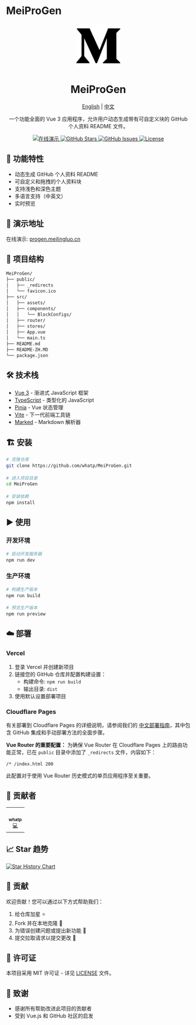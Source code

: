 # MeiProGen

<p align="center">
  <img src="./src/assets/logo.png" alt="MeiProGen Logo" width="120" height="120">
</p>

<h1 align="center">MeiProGen</h1>

<p align="center">
  <a href="README.md">English</a> | <a href="README-ZH.MD">中文</a>
</p>

<p align="center">
  一个功能全面的 Vue 3 应用程序，允许用户动态生成带有可自定义块的 GitHub 个人资料 README 文件。
</p>

<p align="center">
  <a href="https://progen.meilingluo.cn">
    <img src="https://img.shields.io/website?label=在线演示&url=https%3A%2F%2Fprogen.meilingluo.cn" alt="在线演示">
  </a>
  <a href="https://github.com/whatp/MeiProGen/stargazers">
    <img src="https://img.shields.io/github/stars/whatp/MeiProGen" alt="GitHub Stars">
  </a>
  <a href="https://github.com/whatp/MeiProGen/issues">
    <img src="https://img.shields.io/github/issues/whatp/MeiProGen" alt="GitHub Issues">
  </a>
  <a href="https://github.com/whatp/MeiProGen/blob/main/LICENSE">
    <img src="https://img.shields.io/github/license/whatp/MeiProGen" alt="License">
  </a>
</p>

## 🌟 功能特性

- 动态生成 GitHub 个人资料 README
- 可自定义和拖拽的个人资料块
- 支持浅色和深色主题
- 多语言支持（中英文）
- 实时预览

## 🚀 演示地址

在线演示: [progen.meilingluo.cn](https://progen.meilingluo.cn)

## 📁 项目结构

```
MeiProGen/
├── public/
│   ├── _redirects
│   └── favicon.ico
├── src/
│   ├── assets/
│   ├── components/
│   │   └── BlockConfigs/
│   ├── router/
│   ├── stores/
│   ├── App.vue
│   └── main.ts
├── README.md
├── README-ZH.MD
└── package.json
```

## 🛠️ 技术栈

- [Vue 3](https://vuejs.org/) - 渐进式 JavaScript 框架
- [TypeScript](https://www.typescriptlang.org/) - 类型化的 JavaScript
- [Pinia](https://pinia.vuejs.org/) - Vue 状态管理
- [Vite](https://vitejs.dev/) - 下一代前端工具链
- [Marked](https://marked.js.org/) - Markdown 解析器

## 🏗️ 安装

```bash
# 克隆仓库
git clone https://github.com/whatp/MeiProGen.git

# 进入项目目录
cd MeiProGen

# 安装依赖
npm install
```

## ▶️ 使用

### 开发环境

```bash
# 启动开发服务器
npm run dev
```

### 生产环境

```bash
# 构建生产版本
npm run build

# 预览生产版本
npm run preview
```

## ☁️ 部署

### Vercel

1. 登录 Vercel 并创建新项目
2. 链接您的 GitHub 仓库并配置构建设置：
   - 构建命令: `npm run build`
   - 输出目录: `dist`
3. 使用默认设置部署项目

### Cloudflare Pages

有关部署到 Cloudflare Pages 的详细说明，请参阅我们的 [中文部署指南](./zh-deploy-guide.md)，其中包含 GitHub 集成和手动部署方法的全面步骤。

**Vue Router 的重要配置：**
为确保 Vue Router 在 Cloudflare Pages 上的路由功能正常，已在 `public` 目录中添加了 `_redirects` 文件，内容如下：
```
/* /index.html 200
```

此配置对于使用 Vue Router 历史模式的单页应用程序至关重要。

## 👥 贡献者

<!-- ALL-CONTRIBUTORS-LIST:START - Do not remove or modify this section -->
<!-- prettier-ignore-start -->
<!-- markdownlint-disable -->
<table>
  <tr>
    <td align="center">
      <a href="https://github.com/whatp">
        <img src="https://avatars.githubusercontent.com/u/1?v=4" width="100px;" alt=""/>
        <br />
        <sub><b>whatp</b></sub>
      </a>
      <br />
      <a href="https://github.com/whatp/MeiProGen/commits?author=whatp" title="Code">💻</a>
    </td>
  </tr>
</table>

<!-- markdownlint-restore -->
<!-- prettier-ignore-end -->
<!-- ALL-CONTRIBUTORS-LIST:END -->

## 📈 Star 趋势

[![Star History Chart](https://api.star-history.com/svg?repos=whatp/MeiProGen&type=Date)](https://star-history.com/#whatp/MeiProGen&Date)

## 🤝 贡献

欢迎贡献！您可以通过以下方式帮助我们：

1. 给仓库加星 ⭐
2. Fork 并在本地克隆 🍴
3. 为错误创建问题或提出新功能 🐛
4. 提交拉取请求以提交更改 🎉

## 📄 许可证

本项目采用 MIT 许可证 - 详见 [LICENSE](LICENSE) 文件。

## 🙏 致谢

- 感谢所有帮助改进此项目的贡献者
- 受到 Vue.js 和 GitHub 社区的启发